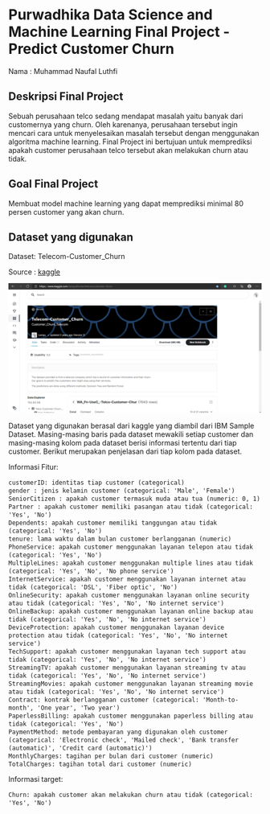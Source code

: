# Purwadhika Data Science and Machine Learning Final Project - Predict Customer Churn

Nama : Muhammad Naufal Luthfi

Deskripsi Final Project
--- 
Sebuah perusahaan telco sedang mendapat masalah yaitu banyak dari customernya yang churn. Oleh karenanya, perusahaan tersebut ingin mencari cara untuk menyelesaikan masalah tersebut dengan menggunakan algoritma machine learning.
Final Project ini bertujuan untuk memprediksi apakah customer perusahaan telco tersebut akan melakukan churn atau tidak.

Goal Final Project
--- 
Membuat model machine learning yang dapat memprediksi minimal 80 persen customer yang akan churn.

Dataset yang digunakan
--- 
Dataset: Telecom-Customer_Churn

Source : [kaggle](https://www.kaggle.com/lampubhutia/telecomcustomer-churn)

![](https://github.com/sirnaufal/Final-Project/blob/main/image/kaggle.png)

Dataset yang digunakan berasal dari kaggle yang diambil dari IBM Sample Dataset. Masing-masing baris pada dataset mewakili setiap customer dan masing-masing kolom pada dataset berisi informasi tertentu dari tiap customer. Berikut merupakan penjelasan dari tiap kolom pada dataset.

Informasi Fitur:

    customerID: identitas tiap customer (categorical)
    gender : jenis kelamin customer (categorical: 'Male', 'Female')
    SeniorCitizen : apakah customer termasuk muda atau tua (numeric: 0, 1)
    Partner : apakah customer memiliki pasangan atau tidak (categorical: 'Yes', 'No')
    Dependents: apakah customer memiliki tanggungan atau tidak (categorical: 'Yes', 'No')
    tenure: lama waktu dalam bulan customer berlangganan (numeric)
    PhoneService: apakah customer menggunakan layanan telepon atau tidak (categorical: 'Yes', 'No')
    MultipleLines: apakah customer menggunakan multiple lines atau tidak (categorical: 'Yes', 'No', 'No phone service')
    InternetService: apakah customer menggunakan layanan internet atau tidak (categorical: 'DSL', 'Fiber optic', 'No')
    OnlineSecurity: apakah customer menggunakan layanan online security atau tidak (categorical: 'Yes', 'No', 'No internet service')
    OnlineBackup: apakah customer menggunakan layanan online backup atau tidak (categorical: 'Yes', 'No', 'No internet service')
    DeviceProtection: apakah customer menggunakan layanan device protection atau tidak (categorical: 'Yes', 'No', 'No internet service')
    TechSupport: apakah customer menggunakan layanan tech support atau tidak (categorical: 'Yes', 'No', 'No internet service')
    StreamingTV: apakah customer menggunakan layanan streaming tv atau tidak (categorical: 'Yes', 'No', 'No internet service')
    StreamingMovies: apakah customer menggunakan layanan streaming movie atau tidak (categorical: 'Yes', 'No', 'No internet service')
    Contract: kontrak berlangganan customer (categorical: 'Month-to-month', 'One year', 'Two year')
    PaperlessBilling: apakah customer menggunakan paperless billing atau tidak (categorical: 'Yes', 'No')
    PaymentMethod: metode pembayaran yang digunakan oleh customer (categorical: 'Electronic check', 'Mailed check', 'Bank transfer (automatic)', 'Credit card (automatic)')
    MonthlyCharges: tagihan per bulan dari customer (numeric)
    TotalCharges: tagihan total dari customer (numeric)
    
Informasi target:

    Churn: apakah customer akan melakukan churn atau tidak (categorical: 'Yes', 'No')
